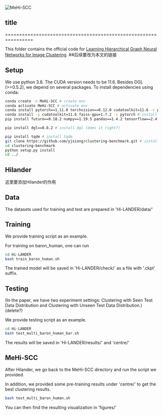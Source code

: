 ![MeHi-SCC](https://user-images.githubusercontent.com/110893478/184567421-4f9dcca8-3ee0-4257-b7f3-14c6d7882bef.png)

## title
================================================================

This folder contains the official code for [Learning Hierarchical Graph Neural Networks for Image Clustering](https://arxiv.org/abs/2107.01319). ##后续要改为本文的链接

## Setup

We use python 3.8. The CUDA version needs to be 11.6. Besides DGL (>=0.5.2), we depend on several packages. To install dependencies using conda:
```bash
conda create -n MeHi-SCC # create env
conda activate MeHi-SCC # activate env
conda install pytorch==1.11.0 torchvision==0.12.0 cudatoolkit=11.6 -c pytorch # install pytorch 1.11 version
conda install -y cudatoolkit=11.6 faiss-gpu=1.7.2 -c pytorch # install faiss gpu version matching cuda 11.6
pip install future==0.18.2 numpy==1.19.5 pandas==1.4.2 tensorflow==2.4.4 umap-learn==0.5.3 scipy==1.5.3 sklearn

pip install dgl==0.8.2 # install dgl (does it right?)

pip install tqdm # install tqdm
git clone https://github.com/yjxiong/clustering-benchmark.git # install clustering-benchmark for evaluation
cd clustering-benchmark
python setup.py install
cd ../
```

## Hilander

这里要添加Hilander的作用

## Data

The datasets used for training and test are prepared in 'Hi-LANDER/data/'

## Training

We provide training script as an example.

For training on baron_human, one can run

```bash
cd Hi-LANDER
bash train_baron_human.sh
```

The trained model will be saved in 'Hi-LANDER/check/' as a file with '.ckpt' suffix.


## Testing

(In the paper, we have two experiment settings: Clustering with Seen Test Data Distribution and Clustering with Unseen Test Data Distribution.) (delete?)

We provide testing script as an example.

```bash
cd Hi-LANDER
bash test_multi_baron_human_bar.sh
```
The results will be saved in 'Hi-LANDER/results/' and 'centre/'


## MeHi-SCC

After Hilander, we go back to the MeHi-SCC directory and run the script we provided.

In addition, we provided some pre-training results under 'centre/' to get the best clustering results.

```bash
bash test_multi_baron_human.sh
```

You can then find the resulting visualization in 'figures/'
